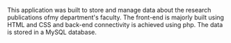 This application was built to store and manage data about the research publications ofmy department's faculty. 
The front-end is majorly built using HTML and CSS and back-end connectivity is achieved using php. The data is stored in a MySQL database. 
